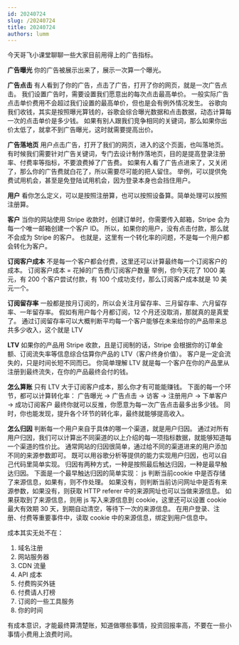 ```yaml
---
id: 20240724
slug: /20240724
title: 20240724
authors: lumm
---
```



今天哥飞小课堂聊聊一些大家目前用得上的广告指标。

**广告曝光**
你的广告被展示出来了，展示一次算一个曝光。

**广告点击**
有人看到了你的广告，点击了广告，打开了你的网页，就是一次广告点击。
我们设置广告时，需要设置我们愿意出的每次点击最高单价。
一般实际广告点击单价费用不会超过我们设置的最高单价，但也是会有例外情况发生。
谷歌向我们收钱，其实是按照曝光算钱的，谷歌会综合曝光数据和点击数据，动态计算每一次的点击单价是多少钱。
如果有别人跟我们竞争相同的关键词，那么如果你出价太低了，就拿不到广告曝光，这时就需要提高出价。

**广告落地页**
用户点击广告，打开了我们的网页，进入的这个页面，也叫落地页。
有时候我们需要针对广告关键词，专门去设计制作落地页，目的是提高登录注册率、付费率等指标，不要浪费掉了广告费。
如果有人看了广告点进来了，又关闭了，那么你的广告费就白花了，所以需要尽可能的把人留住。
举例，可以提供免费试用机会，甚至是免登陆试用机会，因为登录本身也会挡住用户。

**用户**
看你怎么定义，可以是按照注册算，也可以按照设备算。简单处理可以按照注册算。

**客户**
当你的网站使用 Stripe 收款时，创建订单时，你需要传入邮箱，Stripe 会为每一个唯一邮箱创建一个客户 ID。
所以，如果你的用户，没有点击付款，那么就不会成为 Stripe 的客户。
也就是，这里有一个转化率的问题，不是每一个用户都会转化为客户。

**订阅客户成本**
不是每一个客户都会付费，这里还可以计算最终每一个订阅客户的成本。
订阅客户成本 = 花掉的广告费/订阅客户数量
举例，你今天花了 1000 美元，有 200 个客户尝试付款，有 100 个成功支付，那么订阅客户成本就是 10 美元一个。

**订阅留存率**
一般都是按月订阅的，所以会关注月留存率、三月留存率、六月留存率、一年留存率。
假如有用户每个月都订阅，12 个月还没取消，那就真的是真爱了。
通过订阅留存率可以大概判断平均每一个客户能够在未来给你的产品带来总共多少收入，这个就是 LTV

**LTV**
如果你的产品用 Stripe 收款，且是订阅制的话，Stripe 会根据你的订单金额、订阅流失率等信息综合估算你产品的 LTV（客户终身价值）。
客户是一定会流失的，只是时间长短不同而已。
你简单理解 LTV 就是每一个客户在你的产品里从注册到最终流失，在你的产品最终会付的钱。

**怎么算账**
只有 LTV 大于订阅客户成本，那么你才有可能能赚钱。
下面的每一个环节，都可以计算转化率：
广告曝光 -> 广告点击 -> 访客 -> 注册用户 -> 下单客户 -> 成功订阅客户
最终你就可以反推，你愿意为每一次广告点击最多出多少钱。
同时，你也能发现，提升各个环节的转化率，最终就能够提高收入。

**怎么归因**
判断每一个用户来自于具体的哪一个渠道，就是用户归因。
通过对所有用户归因，我们可以计算出不同渠道的以上介绍的每一项指标数据，就能够知道每一个渠道的性价比。
通常网站的归因很简单，通过给不同的渠道进来的用户添加不同的来源参数即可。
既可以用谷歌分析等提供的能力实现用户归因，也可以自己代码里简单实现。
归因有两种方式，一种是按照最后触达归因，一种是最早触达归因。
下面是一个最早触达归因的简单实现：
js 判断当前cookie 中是否存储了来源信息，如果有，则不作处理。
如果没有，则判断当前访问网址中是否有来源参数，如果没有，则获取 HTTP referer 中的来源网址也可以当做来源信息。
如果获取到了来源信息，则用 js 写入来源信息到 cookie，这里还可以设置 cookie 最大有效期 30 天，到期自动清空，等待下一次的来源信息。
在用户登录、注册、付费等重要事件中，读取 cookie 中的来源信息，绑定到用户信息中。


成本其实无处不在：
1. 域名注册
2. 网站服务器
3. CDN 流量
4. API 成本
5. 付费购买外链
6. 付费请人打榜
7. 订阅的一些工具服务
8. 你的时间

有成本意识，才能最终算清楚账，知道做哪些事情，投资回报率高，不要在一些小事情小费用上浪费时间。